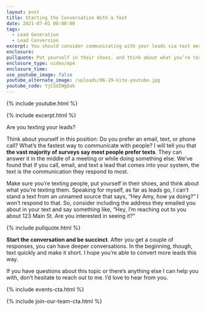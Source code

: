 ```yaml
---
layout: post
title: Starting the Conversation With a Text
date: 2021-07-01 00:00:00
tags:
  - Lead Generation
  - Lead Conversion
excerpt: You should consider communicating with your leads via text messages.
enclosure:
pullquote: Put yourself in their shoes, and think about what you’re texting them.
enclosure_type: video/mp4
enclosure_time:
use_youtube_image: false
youtube_alternate_image: /uploads/06-29-kite-youtube.jpg
youtube_code: YjCSdIWgDak
---
```

{% include youtube.html %}

{% include excerpt.html %}

Are you texting your leads?

Think about yourself in this position: Do you prefer an email, text, or phone call? What’s the fastest way to communicate with people? I will tell you that **the vast majority of surveys say most people prefer texts**. They can answer it in the middle of a meeting or while doing something else. We’ve found that if you call, email, and text a lead that comes into your system, the text is the communication they respond to most.

Make sure you’re texting people, put yourself in their shoes, and think about what you’re texting them. Speaking for myself, as far as leads go, I can’t stand a text from an unnamed source that says, “Hey Amy, how ya doing?” I won’t respond to that. So, consider including the address they emailed you about in your text and say something like, “Hey, I’m reaching out to you about 123 Main St. Are you interested in seeing it?”

{% include pullquote.html %}

**Start the conversation and be succinct**. After you get a couple of responses, you can have deeper conversations. In the beginning, though, text quickly and make it short. I hope you’re able to convert more leads this way.

If you have questions about this topic or there’s anything else I can help you with, don’t hesitate to reach out to me. I’d love to hear from you.

{% include events-cta.html %}

{% include join-our-team-cta.html %}
